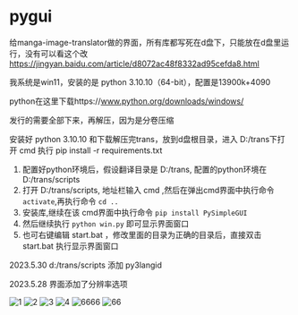 # pygui

给manga-image-translator做的界面，所有库都写死在d盘下，只能放在d盘里运行，没有可以看这个改 https://jingyan.baidu.com/article/d8072ac48f8332ad95cefda8.html

我系统是win11，安装的是 python 3.10.10（64-bit），配置是13900k+4090

python在这里下载https://www.python.org/downloads/windows/

发行的需要全部下来，再解压，因为是分卷压缩

安装好 python 3.10.10 和下载解压完trans，放到d盘根目录，进入 D:/trans下打开 cmd 执行  pip install -r requirements.txt

1. 配置好python环境后，假设翻译目录是 D:/trans, 配置的python环境在 D:/trans/scripts
2. 打开 D:/trans/scripts, 地址栏输入 cmd ,然后在弹出cmd界面中执行命令 `activate`,再执行命令 `cd .. `
3. 安装库,继续在该 cmd界面中执行命令 `pip install PySimpleGUI`
4. 然后继续执行 `python win.py` 即可显示界面窗口
5. 也可右键编辑 start.bat ，修改里面的目录为正确的目录后，直接双击 start.bat 执行显示界面窗口

2023.5.30 d:/trans/scripts 添加 py3langid

2023.5.28 界面添加了分辨率选项


![1](https://github.com/1439707509/pygui/assets/128567416/bfb69910-3430-428c-8486-141d900d5a1f)
![2](https://github.com/1439707509/pygui/assets/128567416/e58861e1-c6d0-4ed5-b3c9-b0861f9fa4ae)
![3](https://github.com/1439707509/pygui/assets/128567416/df598dda-2766-4833-81d9-1a7fd36453d4)
![4](https://github.com/1439707509/pygui/assets/128567416/c6c31f9e-a30b-42c1-baac-d333480f41c5)
![6666](https://github.com/1439707509/pygui/assets/128567416/baf32815-1233-48a7-b7ac-e3dc146a9616)
![66](https://github.com/1439707509/pygui/assets/128567416/ed9d8b86-5587-4627-8b86-6272072136c5)




